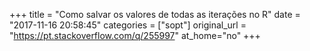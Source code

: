+++
title = "Como salvar os valores de todas as iterações no R"
date = "2017-11-16 20:58:45"
categories = ["sopt"]
original_url = "https://pt.stackoverflow.com/q/255997"
at_home="no"
+++

